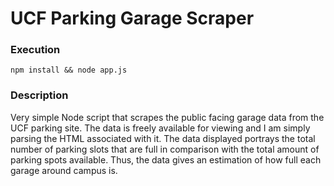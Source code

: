 # UCF Parking Garage Scraper

### Execution
`npm install && node app.js`

### Description
Very simple Node script that scrapes the public facing garage data from the UCF parking site. The data is freely available for viewing and I am simply parsing the HTML associated with it. The data displayed portrays the total number of parking slots that are full in comparison with the total amount of parking spots available. Thus, the data gives an estimation of how full each garage around campus is.
